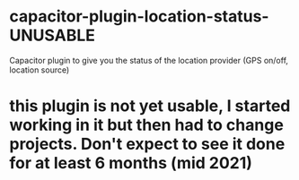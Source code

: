 # capacitor-plugin-location-status-UNUSABLE
Capacitor plugin to give you the status of the location provider (GPS on/off, location source)


# this plugin is not yet usable, I started working in it but then had to change projects. Don't expect to see it done for at least 6 months (mid 2021)

